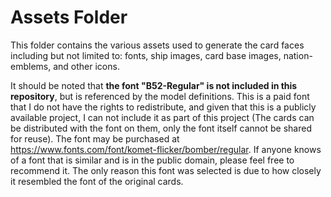 # Assets Folder

This folder contains the various assets used to generate the card faces including but not limited to: fonts, ship images,
card base images, nation-emblems, and other icons. 

It should be noted that **the font "B52-Regular" is not included in this repository**, but is referenced by the model definitions.
This is a paid font that I do not have the rights to redistribute, and given that this is a publicly available project, I 
can not include it as part of this project (The cards can be distributed with the font on them, only the font itself cannot be shared for reuse).
The font may be purchased at https://www.fonts.com/font/komet-flicker/bomber/regular.
If anyone knows of a font that is similar and is in the public domain, please feel free to recommend it. The only reason
this font was selected is due to how closely it resembled the font of the original cards.
